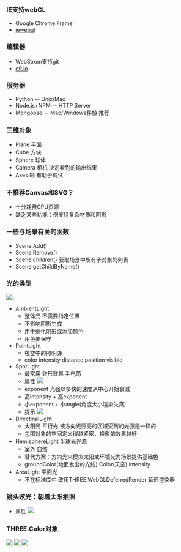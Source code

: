 ###  IE支持webGL
+   Google Chrome Frame
+   [iewebgl](http://iewebgl/com/)

###  编辑器
+   WebStrom支持git
+   [c9.io](http://c9.io)

###  服务器
+   Python  -- Unix/Mac
+   Node.js+NPM -- HTTP Server
+   Mongoose -- Mac/Windows移植  推荐

###  三维对象
+   Plane   平面 
+   Cube    方块
+   Sphere  球体
+   Camera  相机     决定看到的输出结果 
+   Axes    轴       有助于调试

###  不推荐Canvas和SVG？
+   十分耗费CPU资源
+   缺乏某些功能：例支持复杂材质和阴影

###  一些与场景有关的函数
+  Scene.Add()
+  Scene.Remove()
+  Scene.children() 获取场景中所有子对象的列表
+  Scene.getChildByName()  

###  光的类型
![](https://github.com/luo0412/luo-webGL-threeJS/raw/master/notebook/light-type.jpg)
+  AmbientLight  
    + 整体光  不需要指定位置
    + 不影响阴影生成   
    + 用于弱化阴影或添加颜色
    + 用色要保守
+  PointLight
    + 夜空中的照明弹
    + color intensity distance position visible
+  SpotLight
    +  最常用 锥形效果 手电筒
    +  属性
![](https://github.com/luo0412/luo-webGL-threeJS/raw/master/notebook/SpotLight-properties.jpg)
    +  exponent  光强以多快的速度从中心开始衰减
    +  高intensity + 高exponent
    +  小exponent + 小angle(角度太小渲染失真)
    +  提示
![](https://github.com/luo0412/luo-webGL-threeJS/raw/master/notebook/SpotLight-tip.jpg)
+  DirectinalLight
    +  太阳光 平行光 被方向光照亮的区域受到的光强是一样的
    +  包围对象的空间定义得越紧密，投影的效果越好
+  HemisphereLight 半球光光源
    +  室外 自然 
    +  替代方案：方向光来模拟太阳或环境光为场景提供基础色
    +  groundColor(地面发出的光线) Color(天空) intensity
+  AreaLight 平面光
    +  不在标准库中 改用THREE.WebGLDeferredRender 延迟渲染器

### 镜头眩光：朝着太阳拍照
+  属性
![](https://github.com/luo0412/luo-webGL-threeJS/raw/master/notebook/LensFlare.jpg)


###  THREE.Color对象
![](https://github.com/luo0412/luo-webGL-threeJS/raw/master/notebook/THREE.Color-1.jpg)
![](https://github.com/luo0412/luo-webGL-threeJS/raw/master/notebook/THREE.Color-2.jpg)
![](https://github.com/luo0412/luo-webGL-threeJS/raw/master/notebook/THREE.Color-3.jpg)



